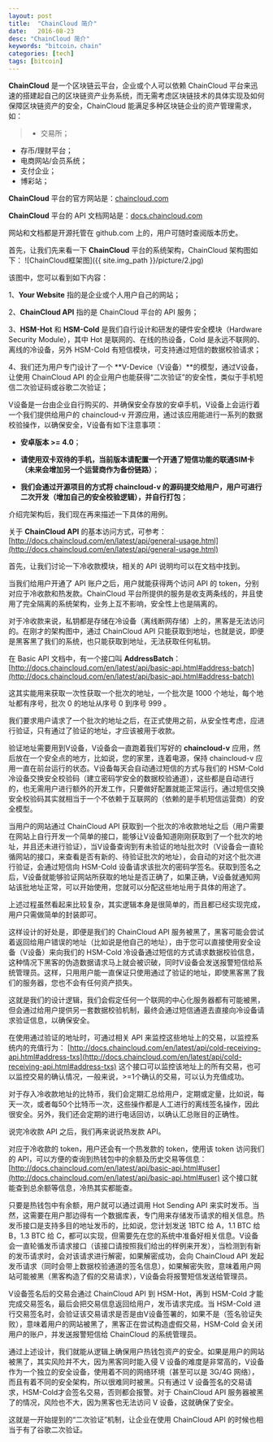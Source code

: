 ```yaml
---
layout: post
title:  "ChainCloud 简介"
date:   2016-08-23
desc: "ChainCloud 简介"
keywords: "bitcoin，chain"
categories: [tech]
tags: [bitcoin]
---
```




**ChainCloud** 是一个区块链云平台，企业或个人可以依赖 ChainCloud 平台来迅速的搭建起自己的区块链资产业务系统，而无需考虑区块链技术的具体实现及如何保障区块链资产的安全，ChainCloud 能满足多种区块链企业的资产管理需求，如：

> * 交易所；
* 存币/理财平台；
* 电商网站/会员系统；
* 支付企业；
* 博彩站；

**ChainCloud** 平台的官方网站是：[chaincloud.com](http://chaincloud.com)


**ChainCloud** 平台的 API 文档网站是：[docs.chaincloud.com](http://docs.chaincloud.com)

网站和文档都是开源托管在 github.com 上的，用户可随时查阅版本历史。

首先，让我们先来看一下 **ChainCloud** 平台的系统架构，ChainCloud 架构图如下：
![ChainCloud框架图]({{ site.img_path }}/picture/2.jpg)

该图中，您可以看到如下内容：


1、**Your Website** 指的是企业或个人用户自己的网站；


2、**ChainCloud API** 指的是 ChainCloud 平台的 API 服务；


3、**HSM-Hot** 和 **HSM-Cold** 是我们自行设计和研发的硬件安全模块（Hardware Security Module），其中 Hot 是联网的、在线的热设备，Cold 是永远不联网的、离线的冷设备，另外 HSM-Cold 有短信模块，可支持通过短信的数据校验请求；


4、我们还为用户专门设计了一个 **V-Device（V设备）**的模型，通过V设备，让使用 ChainCloud API 的企业用户也能获得“二次验证”的安全性，类似于手机短信二次验证码或谷歌二次验证；


V设备是一台由企业自行购买的、并确保安全存放的安卓手机，V设备上会运行着一个我们提供给用户的 chaincloud-v 开源应用，通过该应用能进行一系列的数据校验操作，以确保安全，V设备有如下注意事项：


* **安卓版本 >= 4.0**；

* **请使用双卡双待的手机，当前版本请配置一个开通了短信功能的联通SIM卡（未来会增加另一个运营商作为备份链路）**；

* **我们会通过开源项目的方式将 chaincloud-v 的源码提交给用户，用户可进行二次开发（增加自己的安全校验逻辑），并自行打包**；


介绍完架构后，我们现在再来描述一下具体的用例。

关于 **ChainCloud API** 的基本访问方式，可参考：
[http://docs.chaincloud.com/en/latest/api/general-usage.html](http://docs.chaincloud.com/en/latest/api/general-usage.html)

首先，让我们讨论一下冷收款模块，相关的 API 说明均可以在文档中找到。

当我们给用户开通了 API 账户之后，用户就能获得两个访问 API 的 token，分别对应于冷收款和热发款。ChainCloud 平台所提供的服务是收支两条线的，并且使用了完全隔离的系统架构，业务上互不影响，安全性上也是隔离的。

对于冷收款来说，私钥都是存储在冷设备（离线断网存储）上的，黑客是无法访问的。在刚才的架构图中，通过 ChainCloud API 只能获取到地址，也就是说，即便是黑客黑了我们的系统，也只能获取到地址，无法获取任何私钥。

在 Basic API 文档中，有一个接口叫 **AddressBatch**：
[http://docs.chaincloud.com/en/latest/api/basic-api.html#address-batch](http://docs.chaincloud.com/en/latest/api/basic-api.html#address-batch)

这其实能用来获取一次性获取一个批次的地址，一个批次是 1000 个地址，每个地址都有序号，批次 0 的地址从序号 0 到序号 999 。

我们要求用户请求了一个批次的地址之后，在正式使用之前，从安全性考虑，应进行验证，只有通过了验证的地址，才应该被用于收款。

验证地址需要用到V设备，V设备会一直跑着我们写好的 **chaincloud-v** 应用，然后放在一个安全点的地方，比如说，您的家里，连着电源，保持 chaincloud-v 应用一直在前台运行的状态。V设备每天会自动通过短信的方式与我们的 HSM-Cold 冷设备交换安全校验码（建立密码学安全的数据校验通道），这些都是自动进行的，也无需用户进行额外的开发工作，只要做好配置就能正常运行。通过短信交换安全校验码其实就相当于一个不依赖于互联网的（依赖的是手机短信运营商）的安全模型。

当用户的网站通过 ChainCloud API 获取到一个批次的冷收款地址之后（用户需要在网站上自行开发一个简单的接口，能够让V设备知道刚刚获取到了一个批次的地址，并且还未进行验证），当V设备查询到有未验证的地址批次时（V设备会一直轮循网站的接口，来查看是否有新的、待验证批次的地址），会自动的对这个批次进行验证，会通过短信向 HSM-Cold 设备请求该批次的密码学签名。获取到签名之后，V设备就能够验证网站所获取的地址是否正确了，如果正确，V设备就通知网站该批地址正常，可以开始使用，您就可以分配这些地址用于具体的用途了。

上述过程虽然看起来比较复杂，其实逻辑本身是很简单的，而且都已经实现完成，用户只需做简单的封装即可。

这样设计的好处是，即便是我们的 ChainCloud API 服务被黑了，黑客可能会尝试着返回给用户错误的地址（比如说是他自己的地址），由于您可以直接使用安全设备（V设备）来向我们的 HSM-Cold 冷设备通过短信的方式请求数据校验信息，这种情况下黑客的伪造数据请求马上就会被识破，同时V设备会发送报警短信给系统管理员。这样，只用用户能一直保证只使用通过了验证的地址，即使黑客黑了我们的服务器，您也不会有任何资产损失。

这就是我们的设计逻辑，我们会假定任何一个联网的中心化服务器都有可能被黑，但会通过给用户提供另一套数据校验机制，最终会通过短信通道去直接向冷设备请求验证信息，以确保安全。

在使用通过验证的地址时，可通过相关 API 来监控这些地址上的交易，以监控系统内的充值行为：
[http://docs.chaincloud.com/en/latest/api/cold-receiving-api.html#address-txs](http://docs.chaincloud.com/en/latest/api/cold-receiving-api.html#address-txs)
这个接口可以监控该地址上的所有交易，也可以监控交易的确认情况，一般来说，>=1个确认的交易，可以认为充值成功。

对于存入冷收款地址的比特币，我们会定期汇总给用户，定期或定量，比如说，每天一次，或者每50个比特币一次，这些操作都是人工进行的离线签名操作，因此很安全。另外，我们还会定期的进行电话回访，以确认汇总账目的正确性。

说完冷收款 API 之后，我们再来说说热发款 API。

对应于冷收款的 token，用户还会有一个热发款的 token，使用该 token 访问我们的 API，可以方便的查询到热钱包中的余额及历史交易等信息：
[http://docs.chaincloud.com/en/latest/api/basic-api.html#user](http://docs.chaincloud.com/en/latest/api/basic-api.html#user)
这个接口就能查到总余额等信息，冷热其实都能查。

只要是热钱包中有余额，用户就可以通过调用 Hot Sending API 来实时发币。当然，这需要在用户那边得有一个数据库表，专门用来存储发币请求的相关信息。热发币接口是支持多目的地址发币的，比如说，您计划发送 1BTC 给 A，1.1 BTC 给 B，1.3 BTC 给 C，都可以实现，但需要先在您的系统中准备好相关信息。V设备会一直轮循发币请求接口（该接口请按照我们给出的样例来开发），当检测到有新的发币请求时，会对该请求进行解密，如果解密成功，会向 ChainCloud API 发起发币请求（同时会带上数据校验通道的签名信息），如果解密失败，意味着用户网站可能被黑（黑客构造了假的交易请求），V设备会将报警短信发送给管理员。

V设备签名后的交易会通过 ChainCloud API 到 HSM-Hot，再到 HSM-Cold 才能完成交易签名，最后会把交易信息返回给用户，发币请求完成。当 HSM-Cold 进行交易签名时，会验证该交易请求是否是由V设备签署的，如果不是（签名验证失败），意味着用户的网站被黑了，黑客正在尝试构造虚假交易，HSM-Cold 会关闭用户的账户，并发送报警短信给 ChainCloud 的系统管理员。

通过上述设计，我们就能从逻辑上确保用户热钱包资产的安全。如果是用户的网站被黑了，其实风险并不大，因为黑客同时能入侵 V 设备的难度是非常高的，V设备作为一个独立的安全设备，使用着不同的网络环境（甚至可以是 3G/4G 网络），而且有着不同的安全架构，所以很难同时被黑。只有通过 V 设备签名的交易请求，HSM-Cold才会签名交易，否则都会报警。对于 ChainCloud API 服务器被黑了的情况，风险也不大，因为黑客也无法访问 V 设备，这就确保了安全。

这就是一开始提到的“二次验证”机制，让企业在使用 ChainCloud API 的时候也相当于有了谷歌二次验证。
